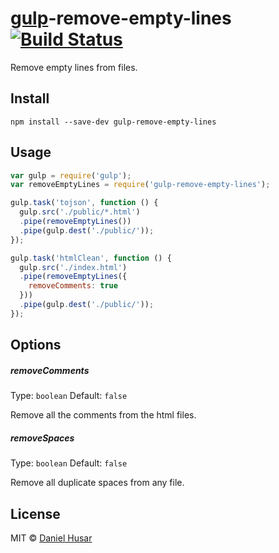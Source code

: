 # [gulp](https://gulpjs.com)-remove-empty-lines [![Build Status](https://secure.travis-ci.org/danielhusar/gulp-remove-empty-lines.svg?branch=master)](https://travis-ci.org/danielhusar/gulp-remove-empty-lines)

Remove empty lines from files.

## Install

```
npm install --save-dev gulp-remove-empty-lines
```

## Usage

```javascript
var gulp = require('gulp');
var removeEmptyLines = require('gulp-remove-empty-lines');

gulp.task('tojson', function () {
  gulp.src('./public/*.html')
  .pipe(removeEmptyLines())
  .pipe(gulp.dest('./public/'));
});

gulp.task('htmlClean', function () {
  gulp.src('./index.html')
  .pipe(removeEmptyLines({
    removeComments: true
  }))
  .pipe(gulp.dest('./public/'));
});
```

## Options

##### removeComments

Type: `boolean`
Default: `false`

Remove all the comments from the html files.

##### removeSpaces

Type: `boolean`
Default: `false`

Remove all duplicate spaces from any file.

## License

MIT © [Daniel Husar](https://github.com/danielhusar)
